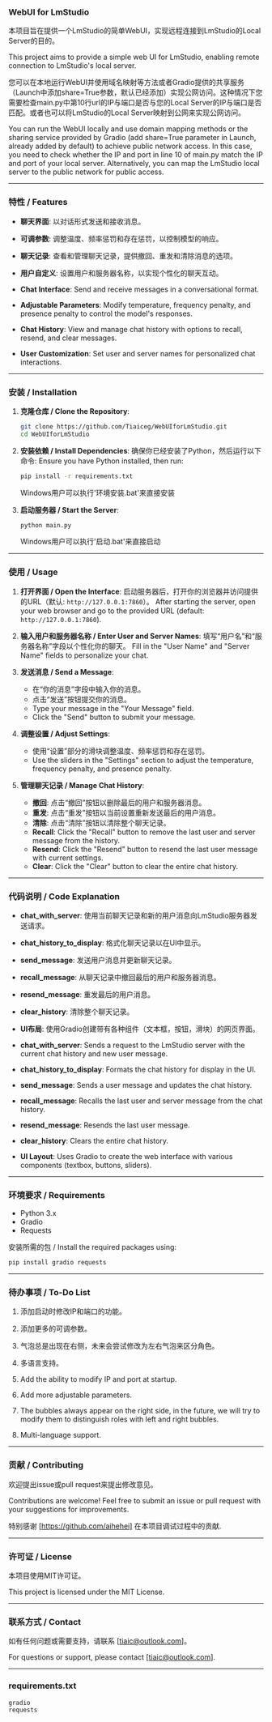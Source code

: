 
### WebUI for LmStudio

本项目旨在提供一个LmStudio的简单WebUI，实现远程连接到LmStudio的Local Server的目的。

This project aims to provide a simple web UI for LmStudio, enabling remote connection to LmStudio's local server.

您可以在本地运行WebUI并使用域名映射等方法或者Gradio提供的共享服务（Launch中添加share=True参数，默认已经添加）实现公网访问。这种情况下您需要检查main.py中第10行url的IP与端口是否与您的Local Server的IP与端口是否匹配。或者也可以将LmStudio的Local Server映射到公网来实现公网访问。

You can run the WebUI locally and use domain mapping methods or the sharing service provided by Gradio (add share=True parameter in Launch, already added by default) to achieve public network access. In this case, you need to check whether the IP and port in line 10 of main.py match the IP and port of your local server. Alternatively, you can map the LmStudio local server to the public network for public access.

---

### 特性 / Features

- **聊天界面**: 以对话形式发送和接收消息。
- **可调参数**: 调整温度、频率惩罚和存在惩罚，以控制模型的响应。
- **聊天记录**: 查看和管理聊天记录，提供撤回、重发和清除消息的选项。
- **用户自定义**: 设置用户和服务器名称，以实现个性化的聊天互动。

- **Chat Interface**: Send and receive messages in a conversational format.
- **Adjustable Parameters**: Modify temperature, frequency penalty, and presence penalty to control the model's responses.
- **Chat History**: View and manage chat history with options to recall, resend, and clear messages.
- **User Customization**: Set user and server names for personalized chat interactions.

---

### 安装 / Installation

1. **克隆仓库 / Clone the Repository**:
    ```bash
    git clone https://github.com/Tiaiceg/WebUIforLmStudio.git
    cd WebUIforLmStudio
    ```

2. **安装依赖 / Install Dependencies**:
    确保你已经安装了Python，然后运行以下命令:
    Ensure you have Python installed, then run:
    ```bash
    pip install -r requirements.txt
    ```
    Windows用户可以执行'环境安装.bat'来直接安装
   
4. **启动服务器 / Start the Server**:
    ```bash
    python main.py
    ```
    Windows用户可以执行'启动.bat'来直接启动
   
---

### 使用 / Usage

1. **打开界面 / Open the Interface**:
    启动服务器后，打开你的浏览器并访问提供的URL（默认: `http://127.0.0.1:7860`）。
    After starting the server, open your web browser and go to the provided URL (default: `http://127.0.0.1:7860`).

2. **输入用户和服务器名称 / Enter User and Server Names**:
    填写“用户名”和“服务器名称”字段以个性化你的聊天。
    Fill in the "User Name" and "Server Name" fields to personalize your chat.

3. **发送消息 / Send a Message**:
    - 在“你的消息”字段中输入你的消息。
    - 点击“发送”按钮提交你的消息。
    - Type your message in the "Your Message" field.
    - Click the "Send" button to submit your message.

4. **调整设置 / Adjust Settings**:
    - 使用“设置”部分的滑块调整温度、频率惩罚和存在惩罚。
    - Use the sliders in the "Settings" section to adjust the temperature, frequency penalty, and presence penalty.

5. **管理聊天记录 / Manage Chat History**:
    - **撤回**: 点击“撤回”按钮以删除最后的用户和服务器消息。
    - **重发**: 点击“重发”按钮以当前设置重新发送最后的用户消息。
    - **清除**: 点击“清除”按钮以清除整个聊天记录。
    - **Recall**: Click the "Recall" button to remove the last user and server message from the history.
    - **Resend**: Click the "Resend" button to resend the last user message with current settings.
    - **Clear**: Click the "Clear" button to clear the entire chat history.

---

### 代码说明 / Code Explanation

- **chat_with_server**: 使用当前聊天记录和新的用户消息向LmStudio服务器发送请求。
- **chat_history_to_display**: 格式化聊天记录以在UI中显示。
- **send_message**: 发送用户消息并更新聊天记录。
- **recall_message**: 从聊天记录中撤回最后的用户和服务器消息。
- **resend_message**: 重发最后的用户消息。
- **clear_history**: 清除整个聊天记录。
- **UI布局**: 使用Gradio创建带有各种组件（文本框，按钮，滑块）的网页界面。

- **chat_with_server**: Sends a request to the LmStudio server with the current chat history and new user message.
- **chat_history_to_display**: Formats the chat history for display in the UI.
- **send_message**: Sends a user message and updates the chat history.
- **recall_message**: Recalls the last user and server message from the chat history.
- **resend_message**: Resends the last user message.
- **clear_history**: Clears the entire chat history.
- **UI Layout**: Uses Gradio to create the web interface with various components (textbox, buttons, sliders).

---

### 环境要求 / Requirements

- Python 3.x
- Gradio
- Requests

安装所需的包 / Install the required packages using:
```bash
pip install gradio requests
```

---

### 待办事项 / To-Do List

1. 添加启动时修改IP和端口的功能。
2. 添加更多的可调参数。
3. 气泡总是出现在右侧，未来会尝试修改为左右气泡来区分角色。
4. 多语言支持。

1. Add the ability to modify IP and port at startup.
2. Add more adjustable parameters.
3. The bubbles always appear on the right side, in the future, we will try to modify them to distinguish roles with left and right bubbles.
4. Multi-language support.

---

### 贡献 / Contributing

欢迎提出issue或pull request来提出修改意见。

Contributions are welcome! Feel free to submit an issue or pull request with your suggestions for improvements.

特别感谢 [https://github.com/aihehei] 在本项目调试过程中的贡献.

---

### 许可证 / License

本项目使用MIT许可证。

This project is licensed under the MIT License.

---

### 联系方式 / Contact

如有任何问题或需要支持，请联系 [tiaic@outlook.com]。

For questions or support, please contact [tiaic@outlook.com].

---

### requirements.txt

```
gradio
requests
```
